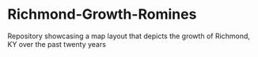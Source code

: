 # Richmond-Growth-Romines
Repository showcasing a map layout that depicts the growth of Richmond, KY over the past twenty years

